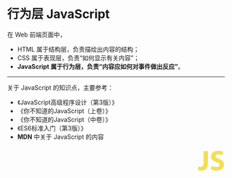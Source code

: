 # 行为层 JavaScript

在 Web 前端页面中，

* HTML 属于结构层，负责描绘出内容的结构；
* CSS 属于表现层，负责“如何显示有关内容”；
* **JavaScript 属于行为层，负责“内容应如何对事件做出反应”**。

<hr>

关于 JavaScript 的知识点，主要参考： 

* 《JavaScript高级程序设计（第3版）》
* 《你不知道的JavaScript（上卷）》
* 《你不知道的JavaScript（中卷）》
* 《ES6标准入门（第3版）》
* **MDN** 中关于 JavaScript 的内容

<div style="text-align: right">
  <svg t="1595948360275" class="icon" viewBox="0 0 1024 1024" version="1.1" xmlns="http://www.w3.org/2000/svg" p-id="11728" xmlns:xlink="http://www.w3.org/1999/xlink" width="64" height="64"><defs><style type="text/css"></style></defs><path d="M238.592 155.648H399.36v450.56C399.36 809.984 302.08 880.64 146.432 880.64c-37.888 0-87.04-6.144-118.784-17.408l18.432-130.048c22.528 7.168 51.2 12.288 82.944 12.288 67.584 0 110.592-30.72 110.592-141.312V155.648h-1.024z m301.056 547.84c41.984 22.528 110.592 44.032 179.2 44.032 73.728 0 113.664-30.72 113.664-78.848 0-43.008-33.792-69.632-119.808-99.328-118.784-40.96-197.632-107.52-197.632-211.968C515.072 235.52 617.472 143.36 785.408 143.36c81.92 0 139.264 16.384 182.272 35.84L931.84 308.224c-27.648-13.312-79.872-33.792-148.48-33.792-69.632 0-103.424 32.768-103.424 68.608 0 45.056 38.912 65.536 132.096 101.376 125.952 46.08 184.32 112.64 184.32 214.016 0 119.808-91.136 221.184-286.72 221.184-81.92 0-161.792-22.528-201.728-44.032l31.744-132.096z" fill="#F4DE51" p-id="11729"></path></svg>
</div>
